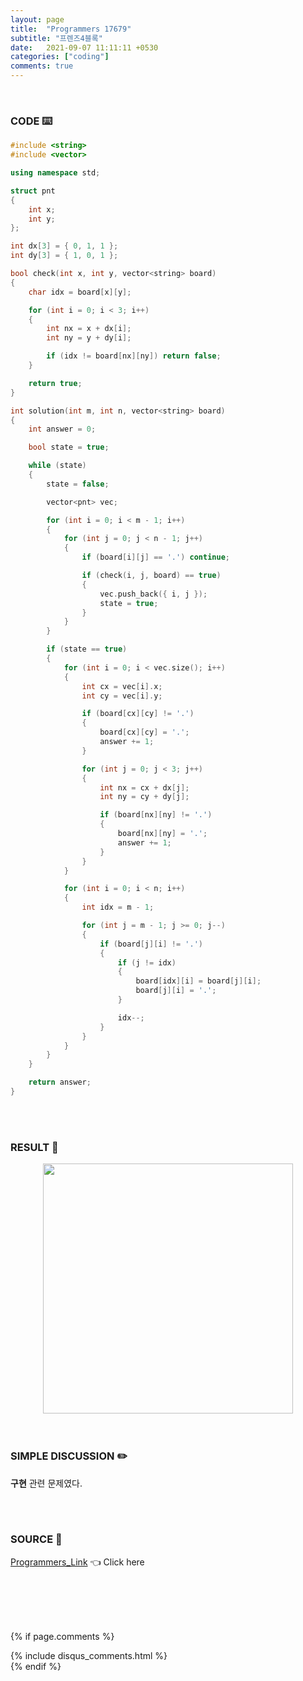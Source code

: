 ```yaml
---
layout: page
title:  "Programmers 17679"
subtitle: "프렌즈4블록"
date:   2021-09-07 11:11:11 +0530
categories: ["coding"]
comments: true
---
```


<br>

### CODE ⌨️

```c++
#include <string>
#include <vector>

using namespace std;

struct pnt
{
	int x;
	int y;
};

int dx[3] = { 0, 1, 1 };
int dy[3] = { 1, 0, 1 };

bool check(int x, int y, vector<string> board)
{
	char idx = board[x][y];

	for (int i = 0; i < 3; i++)
	{
		int nx = x + dx[i];
		int ny = y + dy[i];

		if (idx != board[nx][ny]) return false;
	}

	return true;
}

int solution(int m, int n, vector<string> board)
{
	int answer = 0;

	bool state = true;

	while (state)
	{
		state = false;

		vector<pnt> vec;

		for (int i = 0; i < m - 1; i++)
		{
			for (int j = 0; j < n - 1; j++)
			{
				if (board[i][j] == '.') continue;

				if (check(i, j, board) == true)
				{
					vec.push_back({ i, j });
					state = true;
				}
			}
		}

		if (state == true)
		{
			for (int i = 0; i < vec.size(); i++)
			{
				int cx = vec[i].x;
				int cy = vec[i].y;

				if (board[cx][cy] != '.')
				{
					board[cx][cy] = '.';
					answer += 1;
				}

				for (int j = 0; j < 3; j++)
				{
					int nx = cx + dx[j];
					int ny = cy + dy[j];

					if (board[nx][ny] != '.')
					{
						board[nx][ny] = '.';
						answer += 1;
					}
				}
			}

			for (int i = 0; i < n; i++)
			{
				int idx = m - 1;

				for (int j = m - 1; j >= 0; j--)
				{
					if (board[j][i] != '.')
					{
						if (j != idx)
						{
							board[idx][i] = board[j][i];
							board[j][i] = '.';
						}

						idx--;
					}
				}
			}
		}
	}

	return answer;
}
```  

<br>
<br>

### RESULT 💛

<img src="{{ '/assets/programmers/p17679r.jpg' }}" style="width: 400px; height: auto; margin-left: auto; margin-right: auto; display: block;">  

<br>
<br>

### SIMPLE DISCUSSION ✏️

**구현** 관련 문제였다.  

<br>
<br>

### SOURCE 💎

[Programmers_Link][link] 👈 Click here  

<br>
<br>
<br>
<br>

{% if page.comments %}
<div id="post-disqus" class="container">
{% include disqus_comments.html %}
</div>
{% endif %}

[link]: https://programmers.co.kr/learn/courses/30/lessons/17679